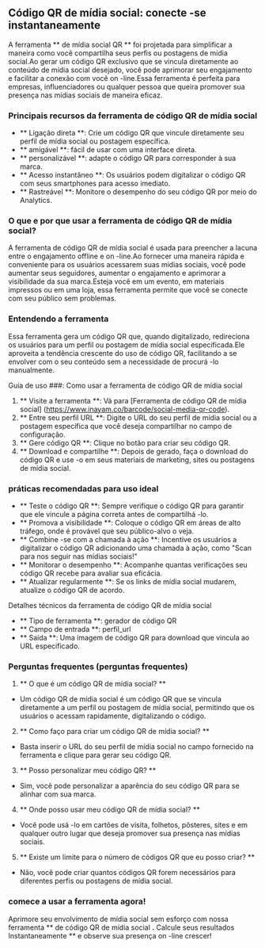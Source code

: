 ## Código QR de mídia social: conecte -se instantaneamente

A ferramenta ** de mídia social QR ** foi projetada para simplificar a maneira como você compartilha seus perfis ou postagens de mídia social.Ao gerar um código QR exclusivo que se vincula diretamente ao conteúdo de mídia social desejado, você pode aprimorar seu engajamento e facilitar a conexão com você on -line.Essa ferramenta é perfeita para empresas, influenciadores ou qualquer pessoa que queira promover sua presença nas mídias sociais de maneira eficaz.

### Principais recursos da ferramenta de código QR de mídia social

- ** Ligação direta **: Crie um código QR que vincule diretamente seu perfil de mídia social ou postagem específica.
- ** amigável **: fácil de usar com uma interface direta.
- ** personalizável **: adapte o código QR para corresponder à sua marca.
- ** Acesso instantâneo **: Os usuários podem digitalizar o código QR com seus smartphones para acesso imediato.
- ** Rastreável **: Monitore o desempenho do seu código QR por meio do Analytics.

### O que e por que usar a ferramenta de código QR de mídia social?

A ferramenta de código QR de mídia social é usada para preencher a lacuna entre o engajamento offline e on -line.Ao fornecer uma maneira rápida e conveniente para os usuários acessarem suas mídias sociais, você pode aumentar seus seguidores, aumentar o engajamento e aprimorar a visibilidade da sua marca.Esteja você em um evento, em materiais impressos ou em uma loja, essa ferramenta permite que você se conecte com seu público sem problemas.

### Entendendo a ferramenta

Essa ferramenta gera um código QR que, quando digitalizado, redireciona os usuários para um perfil ou postagem de mídia social especificada.Ele aproveita a tendência crescente do uso de código QR, facilitando a se envolver com o seu conteúdo sem a necessidade de procurá -lo manualmente.

Guia de uso ###: Como usar a ferramenta de código QR de mídia social

1. ** Visite a ferramenta **: Vá para [Ferramenta de código QR de mídia social] (https://www.inayam.co/barcode/social-media-qr-code).
2. ** Entre seu perfil URL **: Digite o URL do seu perfil de mídia social ou a postagem específica que você deseja compartilhar no campo de configuração.
3. ** Gere código QR **: Clique no botão para criar seu código QR.
4. ** Download e compartilhe **: Depois de gerado, faça o download do código QR e use -o em seus materiais de marketing, sites ou postagens de mídia social.

### práticas recomendadas para uso ideal

- ** Teste o código QR **: Sempre verifique o código QR para garantir que ele vincule a página correta antes de compartilhá -lo.
- ** Promova a visibilidade **: Coloque o código QR em áreas de alto tráfego, onde é provável que seu público-alvo o veja.
- ** Combine -se com a chamada à ação **: Incentive os usuários a digitalizar o código QR adicionando uma chamada à ação, como "Scan para nos seguir nas mídias sociais!"
- ** Monitorar o desempenho **: Acompanhe quantas verificações seu código QR recebe para avaliar sua eficácia.
- ** Atualizar regularmente **: Se os links de mídia social mudarem, atualize o código QR de acordo.

Detalhes técnicos da ferramenta de código QR de mídia social

- ** Tipo de ferramenta **: gerador de código QR
- ** Campo de entrada **: perfil_url
- ** Saída **: Uma imagem de código QR para download que vincula ao URL especificado.

### Perguntas frequentes (perguntas frequentes)

1. ** O que é um código QR de mídia social? **
- Um código QR de mídia social é um código QR que se vincula diretamente a um perfil ou postagem de mídia social, permitindo que os usuários o acessam rapidamente, digitalizando o código.

2. ** Como faço para criar um código QR de mídia social? **
- Basta inserir o URL do seu perfil de mídia social no campo fornecido na ferramenta e clique para gerar seu código QR.

3. ** Posso personalizar meu código QR? **
- Sim, você pode personalizar a aparência do seu código QR para se alinhar com sua marca.

4. ** Onde posso usar meu código QR de mídia social? **
- Você pode usá -lo em cartões de visita, folhetos, pôsteres, sites e em qualquer outro lugar que deseja promover sua presença nas mídias sociais.

5. ** Existe um limite para o número de códigos QR que eu posso criar? **
- Não, você pode criar quantos códigos QR forem necessários para diferentes perfis ou postagens de mídia social.

### comece a usar a ferramenta agora!

Aprimore seu envolvimento de mídia social sem esforço com nossa ferramenta ** de código QR de mídia social **.** Calcule seus resultados Instantaneamente ** e observe sua presença on -line crescer!